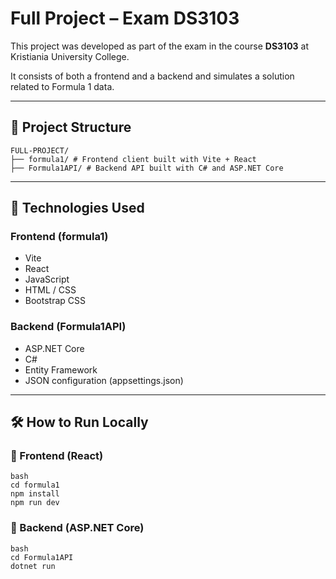 # Full Project – Exam DS3103

This project was developed as part of the exam in the course **DS3103** at Kristiania University College.

It consists of both a frontend and a backend and simulates a solution related to Formula 1 data.

---

## 📁 Project Structure
```
FULL-PROJECT/
├── formula1/ # Frontend client built with Vite + React
├── Formula1API/ # Backend API built with C# and ASP.NET Core
```
---

## 🚀 Technologies Used

### Frontend (formula1)
- Vite
- React
- JavaScript
- HTML / CSS
- Bootstrap CSS

### Backend (Formula1API)
- ASP.NET Core
- C#
- Entity Framework
- JSON configuration (appsettings.json)

---

## 🛠️ How to Run Locally

### 🔹 Frontend (React)
```
bash
cd formula1
npm install
npm run dev
```

### 🔹 Backend (ASP.NET Core)
```
bash
cd Formula1API
dotnet run
```
